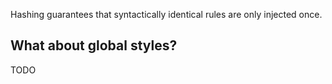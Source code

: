 Hashing guarantees that syntactically identical rules are only injected once.

## What about global styles?

TODO
